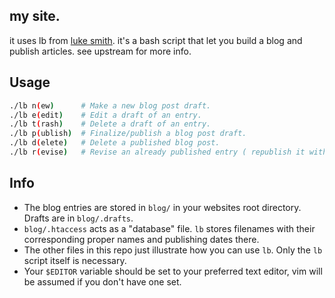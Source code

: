 
## my site.

it uses lb from [luke smith](https://github.com/LukeSmithxyz/lb). it's a bash script that let you build a blog and publish articles.
see upstream for more info.
## Usage

```sh
./lb n(ew)	    # Make a new blog post draft.
./lb e(edit)	# Edit a draft of an entry.
./lb t(rash)	# Delete a draft of an entry.
./lb p(ublish)	# Finalize/publish a blog post draft.
./lb d(elete)	# Delete a published blog post.
./lb r(evise)	# Revise an already published entry ( republish it with `lb p` when done)
```

## Info

- The blog entries are stored in `blog/` in your websites root directory. Drafts are in `blog/.drafts`.
- `blog/.htaccess` acts as a "database" file. `lb` stores filenames with their corresponding proper names and publishing dates there.
- The other files in this repo just illustrate how you can use `lb`. Only the `lb` script itself is necessary.
- Your `$EDITOR` variable should be set to your preferred text editor, vim will be assumed if you don't have one set.
